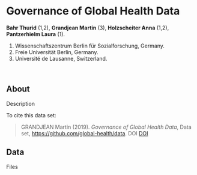 # Governance of Global Health Data
**Bahr Thurid** (1,2), **Grandjean Martin** (3), **Holzscheiter Anna** (1,2), **Pantzerhielm Laura** (1).

1. Wissenschaftszentrum Berlin für Sozialforschung, Germany.
2. Freie Universität Berlin, Germany.
3. Université de Lausanne, Switzerland.

<br>

## About
Description

To cite this data set: 

> GRANDJEAN Martin (2019). *Governance of Global Health Data*, Data set, https://github.com/global-health/data. DOI [DOI](DOI)

## Data
Files

